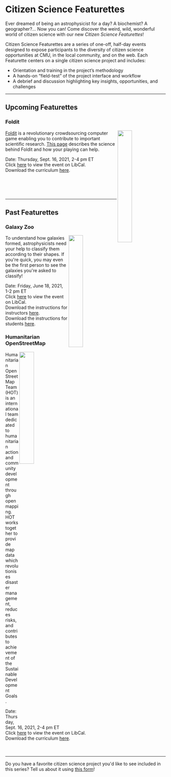 # Citizen Science Featurettes
Ever dreamed of being an astrophysicist for a day? A biochemist? A geographer?... Now you can! Come discover the weird, wild, wonderful world of citizen science with our new *Citizen Science Featurettes*! 

Citizen Science Featurettes are a series of one-off, half-day events designed to expose participants to the diversity of citizen science opportunities at CMU, in the local community, and on the web. Each Featurette centers on a single citizen science project and includes: 
- Orientation and training in the project’s methodology
- A hands-on “field-test” of the project interface and workflow
- A debrief and discussion highlighting key insights, opportunities, and challenges

***

## Upcoming Featurettes
### Foldit
<img align="right" width="30%" height="30%" src="https://user-images.githubusercontent.com/32546509/133670619-5b86e25d-f848-45d7-a753-589b74bef906.jpg"> [Foldit](https://fold.it/) is a revolutionary crowdsourcing computer game enabling you to contribute to important scientific research. [This page](https://fold.it/portal/info/science) describes the science behind Foldit and how your playing can help. 

Date: Thursday, Sept. 16, 2021, 2-4 pm ET<br/>
Click [here](https://cmu.libcal.com/event/8180507) to view the event on LibCal.<br/>
Download the curriculum [here](https://cmu-lib.github.io/os-workshops/citizen-science-featurettes/Foldit.pdf).
<br/>
<br/>
<br/>
<br/>
<br/>

***

## Past Featurettes
### Galaxy Zoo
<img align="right" width="30%" height="30%" src="https://user-images.githubusercontent.com/32546509/133673083-f8839e17-7ec4-4b2b-9c9a-9876baa932fd.jpg"> To understand how galaxies formed, astrophysicists need your help to classify them according to their shapes. If you're quick, you may even be the first person to see the galaxies you're asked to classify!

Date: Friday, June 18, 2021, 1-2 pm ET<br/>
Click [here](https://cmu.libcal.com/calendar/workshops/citizen-science-featurettes-galaxy-zoo) to view the event on LibCal.<br/>
Download the instructions for instructors [here](https://cmu-lib.github.io/os-workshops/citizen-science-featurettes/Galaxy%20Zoo%20101%20-%20Instructor%20Instructions.pdf).<br/>
Download the instructions for students [here](https://cmu-lib.github.io/os-workshops/citizen-science-featurettes/Galaxy%20Zoo%20101%20-%20Student%20Instructions.pdf).
<br/>

### Humanitarian OpenStreetMap
<img align="right" width="30%" height="30%" src="https://user-images.githubusercontent.com/32546509/133670564-c8b37e8c-5616-43ac-9dbd-1def126a01a1.png">  Humanitarian OpenStreetMap Team (HOT) is an international team dedicated to humanitarian action and community development through open mapping. HOT works together to provide map data which revolutionises disaster management, reduces risks, and contributes to achievement of the Sustainable Development Goals. 

Date: Thursday, Sept. 16, 2021, 2-4 pm ET<br/>
Click [here](https://cmu.libcal.com/event/8179720) to view the event on LibCal.<br/>
Download the curriculum [here](https://cmu-lib.github.io/os-workshops/citizen-science-featurettes/Humanitarian%20OpenStreetMap.pdf).
<br/>
<br/>
<br/>

***

Do you have a favorite citizen science project you'd like to see included in this series? Tell us about it using [this form](https://forms.gle/uhdqifJExUA5mKng7)!
